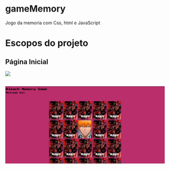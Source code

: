 # gameMemory
Jogo da memoria com Css, html e JavaScript
<h1> Escopos do projeto</h1>
<h2>Página Inicial</h2>
<img src="/image/starFace.jpeg">
<h2></h2>
<img src="/image/GameFace.jpeg">
